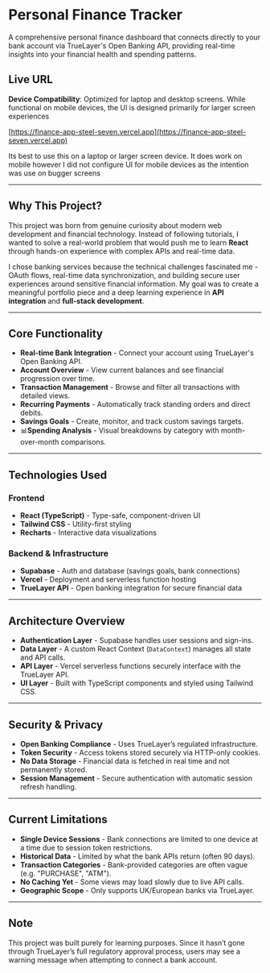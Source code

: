 # Personal Finance Tracker

A comprehensive personal finance dashboard that connects directly to your bank account via TrueLayer's Open Banking API, providing real-time insights into your financial health and spending patterns.

## Live URL

**Device Compatibility**: Optimized for laptop and desktop screens. While functional on mobile devices, the UI is designed primarily for larger screen experiences

[https://finance-app-steel-seven.vercel.app](https://finance-app-steel-seven.vercel.app)

Its best to use this on a laptop or larger screen device. It does work on mobile however I did not configure UI for mobile devices as the intention was use on bugger screens

---

## Why This Project?

This project was born from genuine curiosity about modern web development and financial technology. Instead of following tutorials, I wanted to solve a real-world problem that would push me to learn **React** through hands-on experience with complex APIs and real-time data.

I chose banking services because the technical challenges fascinated me - OAuth flows, real-time data synchronization, and building secure user experiences around sensitive financial information. My goal was to create a meaningful portfolio piece and a deep learning experience in **API integration** and **full-stack development**.

---

## Core Functionality

- **Real-time Bank Integration** - Connect your account using TrueLayer's Open Banking API.
- **Account Overview** - View current balances and see financial progression over time.
- **Transaction Management** - Browse and filter all transactions with detailed views.
- **Recurring Payments** - Automatically track standing orders and direct debits.
- **Savings Goals** - Create, monitor, and track custom savings targets.
- 📊**Spending Analysis** - Visual breakdowns by category with month-over-month comparisons.

---

## Technologies Used

### Frontend

- **React (TypeScript)** - Type-safe, component-driven UI
- **Tailwind CSS** - Utility-first styling
- **Recharts** - Interactive data visualizations

### Backend & Infrastructure

- **Supabase** - Auth and database (savings goals, bank connections)
- **Vercel** - Deployment and serverless function hosting
- **TrueLayer API** - Open banking integration for secure financial data

---

## Architecture Overview

- **Authentication Layer** - Supabase handles user sessions and sign-ins.
- **Data Layer** - A custom React Context (`DataContext`) manages all state and API calls.
- **API Layer** - Vercel serverless functions securely interface with the TrueLayer API.
- **UI Layer** - Built with TypeScript components and styled using Tailwind CSS.

---

## Security & Privacy

- **Open Banking Compliance** - Uses TrueLayer’s regulated infrastructure.
- **Token Security** - Access tokens stored securely via HTTP-only cookies.
- **No Data Storage** - Financial data is fetched in real time and not permanently stored.
- **Session Management** - Secure authentication with automatic session refresh handling.

---

## Current Limitations

- **Single Device Sessions** - Bank connections are limited to one device at a time due to session token restrictions.
- **Historical Data** - Limited by what the bank APIs return (often 90 days).
- **Transaction Categories** - Bank-provided categories are often vague (e.g. "PURCHASE", "ATM").
- **No Caching Yet** - Some views may load slowly due to live API calls.
- **Geographic Scope** - Only supports UK/European banks via TrueLayer.

---

## Note

This project was built purely for learning purposes. Since it hasn’t gone through TrueLayer’s full regulatory approval process, users may see a warning message when attempting to connect a bank account.
